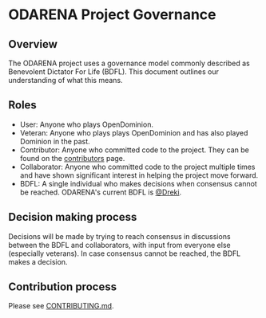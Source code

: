 # ODARENA Project Governance

## Overview

The ODARENA project uses a governance model commonly described as Benevolent Dictator For Life (BDFL). This document outlines our understanding of what this means.

## Roles

* User: Anyone who plays OpenDominion.
* Veteran: Anyone who plays plays OpenDominion and has also played Dominion in the past.
* Contributor: Anyone who committed code to the project. They can be found on the [contributors](https://github.com/Dr-Eki/ODARENA/graphs/contributors) page.
* Collaborator: Anyone who committed code to the project multiple times and have shown significant interest in helping the project move forward.
* BDFL: A single individual who makes decisions when consensus cannot be reached. ODARENA's current BDFL is [@Dreki](https://github.com/Dr-Eki).

## Decision making process

Decisions will be made by trying to reach consensus in discussions between the BDFL and collaborators, with input from everyone else (especially veterans). In case consensus cannot be reached, the BDFL makes a decision.

## Contribution process

Please see [CONTRIBUTING.md](CONTRIBUTING.md).
